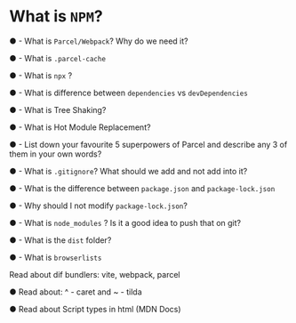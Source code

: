 # What is `NPM`?

<a href="https://www.npmjs.com/"></a>


● - What is `Parcel/Webpack`? Why do we need it?

● - What is `.parcel-cache`

● - What is `npx` ?

● - What is difference between `dependencies` vs `devDependencies`

● - What is Tree Shaking?

● - What is Hot Module Replacement?

● - List down your favourite 5 superpowers of Parcel and describe any 3 of them in your own words?

● - What is `.gitignore`? What should we add and not add into it?

● - What is the difference between `package.json` and `package-lock.json`

● - Why should I not modify `package-lock.json`?

● - What is `node_modules` ? Is it a good idea to push that on git?

● - What is the `dist` folder?

● - What is `browserlists`

Read about dif bundlers: vite, webpack, parcel

● Read about: ^ - caret and ~ - tilda

● Read about Script types in html (MDN Docs)


